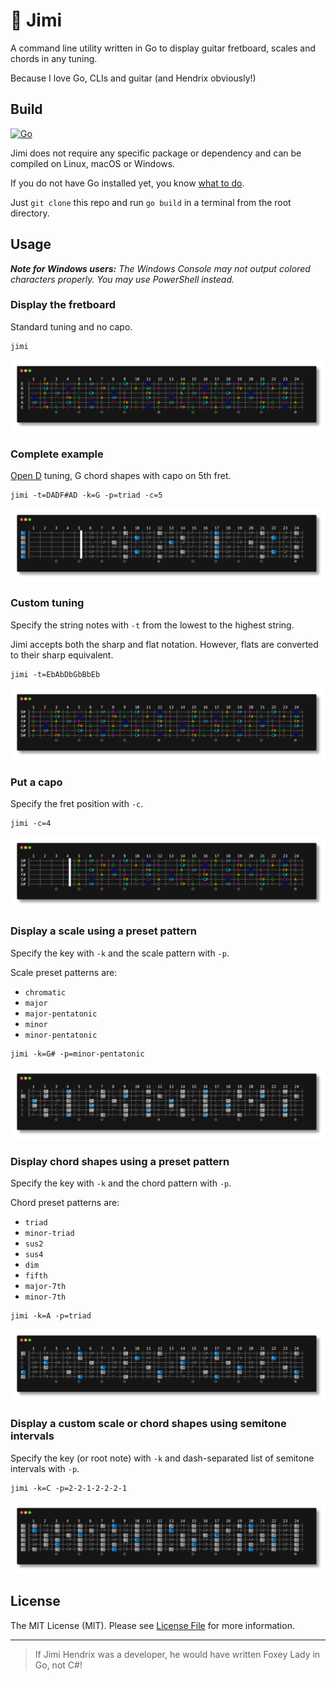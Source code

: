 # 🎸 Jimi

A command line utility written in Go to display guitar fretboard, scales and chords in any tuning.

Because I love Go, CLIs and guitar (and Hendrix obviously!)

## Build

[![Go](https://github.com/maximegosselin/jimi/actions/workflows/go.yml/badge.svg)](https://github.com/maximegosselin/jimi/actions/workflows/go.yml)

Jimi does not require any specific package or dependency and can be compiled on Linux, macOS or Windows.

If you do not have Go installed yet, you know [what to do](https://go.dev/dl/).

Just `git clone` this repo and run `go build` in a terminal from the root directory.

## Usage

***Note for Windows users:** The Windows Console may not output colored characters properly. You may use PowerShell
instead.*

### Display the fretboard

Standard tuning and no capo.

```
jimi
```

![](docs/defaults.png)

### Complete example

[Open D](https://en.wikipedia.org/wiki/Open_D_tuning) tuning, G chord shapes with capo on 5th fret.

```
jimi -t=DADF#AD -k=G -p=triad -c=5
```

![](docs/complete.png)

### Custom tuning

Specify the string notes with `-t` from the lowest to the highest string.

Jimi accepts both the sharp and flat notation. However, flats are converted to their sharp equivalent.

```
jimi -t=EbAbDbGbBbEb
```

![](docs/tuning.png)

### Put a capo

Specify the fret position with `-c`.

```
jimi -c=4
```

![](docs/capo.png)

### Display a scale using a preset pattern

Specify the key with `-k` and the scale pattern with `-p`.

Scale preset patterns are:

- `chromatic`
- `major`
- `major-pentatonic`
- `minor`
- `minor-pentatonic`

```
jimi -k=G# -p=minor-pentatonic 
```

![](docs/scale-preset.png)

### Display chord shapes using a preset pattern

Specify the key with `-k` and the chord pattern with `-p`.

Chord preset patterns are:

- `triad`
- `minor-triad`
- `sus2`
- `sus4`
- `dim`
- `fifth`
- `major-7th`
- `minor-7th`

```
jimi -k=A -p=triad
```

![](docs/chord-preset.png)

### Display a custom scale or chord shapes using semitone intervals

Specify the key (or root note) with `-k` and dash-separated list of semitone intervals with `-p`.

```
jimi -k=C -p=2-2-1-2-2-2-1
```

![](docs/intervals.png)

## License

The MIT License (MIT). Please see [License File](LICENSE) for more information.

---

> If Jimi Hendrix was a developer, he would have written Foxey Lady in Go, not C#!